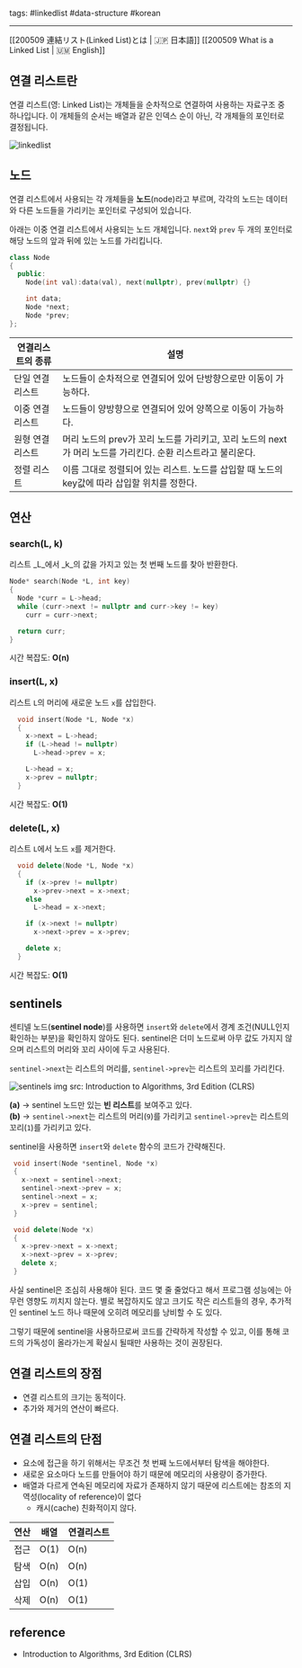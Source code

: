 tags: #linkedlist #data-structure #korean

<hr />

[[200509 連結リスト(Linked List)とは | 🇯🇵 日本語]] 
[[200509 What is a Linked List | 🇺🇲 English]]

## 연결 리스트란

연결 리스트(영: Linked List)는 개체들을 순차적으로 연결하여 사용하는 자료구조 중 하나입니다. 이 개체들의 순서는 배열과 같은 인덱스 순이 아닌, 각 개체들의 포인터로 결정됩니다.

![linkedlist](https://s3.us-west-2.amazonaws.com/secure.notion-static.com/637ddad6-f0c7-47df-b785-fd6591e7b74f/linkedlist.png?X-Amz-Algorithm=AWS4-HMAC-SHA256&X-Amz-Credential=AKIAT73L2G45O3KS52Y5%2F20210206%2Fus-west-2%2Fs3%2Faws4_request&X-Amz-Date=20210206T052834Z&X-Amz-Expires=86400&X-Amz-Signature=24d1f33e76b81324d99db19542d74bdcd6312d21280e0aca41782f1c2e382370&X-Amz-SignedHeaders=host)

## 노드

연결 리스트에서 사용되는 각 개체들을 **노드**(node)라고 부르며, 각각의 노드는 데이터와 다른 노드들을 가리키는 포인터로 구성되어 있습니다.

아래는 이중 연결 리스트에서 사용되는 노드 개체입니다. `next`와 `prev` 두 개의 포인터로 해당 노드의 앞과 뒤에 있는 노드를 가리킵니다.

```cpp
class Node 
{
  public: 
    Node(int val):data(val), next(nullptr), prev(nullptr) {}

    int data;
    Node *next;
    Node *prev;
};
```

|  연결리스트의 종류 | 설명 |
|-----------------|--------------|
| 단일 연결 리스트 |  노드들이 순차적으로 연결되어 있어 단방향으로만 이동이 가능하다. |
| 이중 연결 리스트 | 노드들이 양방향으로 연결되어 있어 양쪽으로 이동이 가능하다. |
| 원형 연결 리스트 |머리 노드의 prev가 꼬리 노드를 가리키고, 꼬리 노드의 next가 머리 노드를 가리킨다. 순환 리스트라고 불리운다. |
| 정렬 리스트 | 이름 그대로 정렬되어 있는 리스트. 노드를 삽입할 때 노드의 key값에 따라 삽입할 위치를 정한다. |

## 연산

### search(L, k)

리스트 _L_에서 _k_의 값을 가지고 있는 첫 번째 노드를 찾아 반환한다.

```cpp
Node* search(Node *L, int key) 
{
  Node *curr = L->head;
  while (curr->next != nullptr and curr->key != key)
    curr = curr->next;

  return curr;
}
```

시간 복잡도: **O(n)**

### insert(L, x)

리스트 `L`의 머리에 새로운 노드 `x`를 삽입한다.

```cpp
  void insert(Node *L, Node *x) 
  {
    x->next = L->head;
    if (L->head != nullptr)
      L->head->prev = x;

    L->head = x;
    x->prev = nullptr;
  }
```

시간 복잡도: **O(1)**

### delete(L, x)

리스트 `L`에서 노드 `x`를 제거한다.

```cpp
  void delete(Node *L, Node *x) 
  {
    if (x->prev != nullptr)
      x->prev->next = x->next;
    else
      L->head = x->next;

    if (x->next != nullptr)
      x->next->prev = x->prev;

    delete x;
  }
```

시간 복잡도: **O(1)**

## sentinels

센티넬 노드(**sentinel node**)를 사용하면 `insert`와 `delete`에서 경계 조건(NULL인지 확인하는 부분)을 확인하지 않아도 된다. sentinel은 더미 노드로써 아무 값도 가지지 않으며 리스트의 머리와 꼬리 사이에 두고 사용된다.

`sentinel->next`는 리스트의 머리를, `sentinel->prev`는 리스트의 꼬리를 가리킨다.


![sentinels](https://s3.us-west-2.amazonaws.com/secure.notion-static.com/9c60e716-0d80-44d6-82f4-1f1d84920375/sentinel-node.png?X-Amz-Algorithm=AWS4-HMAC-SHA256&X-Amz-Credential=AKIAT73L2G45O3KS52Y5%2F20210206%2Fus-west-2%2Fs3%2Faws4_request&X-Amz-Date=20210206T052834Z&X-Amz-Expires=86400&X-Amz-Signature=3f307c77d869a672831f10a84dcfe1ba541f332205699eb66d328242e26ce9fa&X-Amz-SignedHeaders=host) 
img src: Introduction to Algorithms, 3rd Edition (CLRS)

**(a)** → sentinel 노드만 있는 **빈 리스트**를 보여주고 있다. <br> **(b)** → `sentinel->next`는 리스트의 머리(`9`)를 가리키고 `sentinel->prev`는 리스트의 꼬리(`1`)를 가리키고 있다.

sentinel을 사용하면 `insert`와 `delete` 함수의 코드가 간략해진다.

```cpp
 void insert(Node *sentinel, Node *x) 
 {
   x->next = sentinel->next;
   sentinel->next->prev = x;
   sentinel->next = x;
   x->prev = sentinel;
 }

 void delete(Node *x) 
 {
   x->prev->next = x->next;
   x->next->prev = x->prev;
   delete x;
 }
```

사실 sentinel은 조심히 사용해야 된다. 코드 몇 줄 줄었다고 해서 프로그램 성능에는 아무런 영향도 끼치지 않는다. 별로 복잡하지도 않고 크기도 작은 리스트들의 경우, 추가적인 sentinel 노드 하나 때문에 오히려 메모리를 낭비할 수 도 있다.

그렇기 때문에 sentinel을 사용하므로써 코드를 간략하게 작성할 수 있고, 이를 통해 코드의 가독성이 올라가는게 확실시 될때만 사용하는 것이 권장된다.

## 연결 리스트의 장점

-   연결 리스트의 크기는 동적이다.
-   추가와 제거의 연산이 빠르다.

## 연결 리스트의 단점

-   요소에 접근을 하기 위해서는 무조건 첫 번째 노드에서부터 탐색을 해야한다.
-   새로운 요소마다 노드를 만들어야 하기 때문에 메모리의 사용량이 증가한다.
-   배열과 다르게 연속된 메모리에 자료가 존재하지 않기 때문에 리스트에는 참조의 지역성(locality of reference)이 없다
    -   캐시(cache) 친화적이지 않다.

| 연산 | 배열 | 연결리스트 |
|------|------|-----------|
|  접근 |  O(1) | O(n) |
| 탐색 | O(n) | O(n) |
| 삽입 | O(n) | O(1) |
| 삭제 | O(n) | O(1) |

## reference
-   Introduction to Algorithms, 3rd Edition (CLRS)